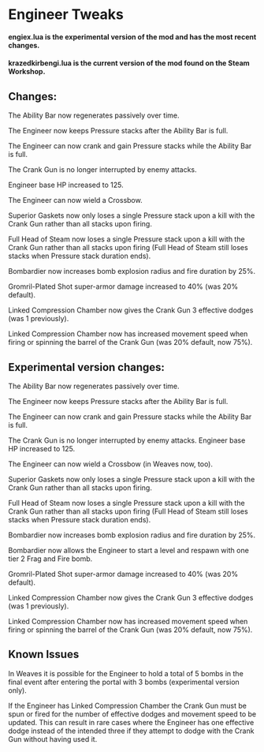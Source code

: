 # Engineer Tweaks

#### engiex.lua is the experimental version of the mod and has the most recent changes.

#### krazedkirbengi.lua is the current version of the mod found on the Steam Workshop.

## Changes:
The Ability Bar now regenerates passively over time.

The Engineer now keeps Pressure stacks after the Ability Bar is full.

The Engineer can now crank and gain Pressure stacks while the Ability Bar is full.

The Crank Gun is no longer interrupted by enemy attacks.

Engineer base HP increased to 125.

The Engineer can now wield a Crossbow.

Superior Gaskets now only loses a single Pressure stack upon a kill with the Crank Gun rather than all stacks upon firing.

Full Head of Steam now loses a single Pressure stack upon a kill with the Crank Gun rather than all stacks upon firing (Full Head of Steam still loses stacks when Pressure stack duration ends).

Bombardier now increases bomb explosion radius and fire duration by 25%.

Gromril-Plated Shot super-armor damage increased to 40% (was 20% default).

Linked Compression Chamber now gives the Crank Gun 3 effective dodges (was 1 previously).

Linked Compression Chamber now has increased movement speed when firing or spinning the barrel of the Crank Gun (was 20% default, now 75%).

## Experimental version changes:

The Ability Bar now regenerates passively over time.

The Engineer now keeps Pressure stacks after the Ability Bar is full.

The Engineer can now crank and gain Pressure stacks while the Ability Bar is full.

The Crank Gun is no longer interrupted by enemy attacks.
Engineer base HP increased to 125.

The Engineer can now wield a Crossbow (in Weaves now, too).

Superior Gaskets now only loses a single Pressure stack upon a kill with the Crank Gun rather than all stacks upon firing.

Full Head of Steam now loses a single Pressure stack upon a kill with the Crank Gun rather than all stacks upon firing (Full Head of Steam still loses stacks when Pressure stack duration ends).

Bombardier now increases bomb explosion radius and fire duration by 25%.

Bombardier now allows the Engineer to start a level and respawn with one tier 2 Frag and Fire bomb.

Gromril-Plated Shot super-armor damage increased to 40% (was 20% default).

Linked Compression Chamber now gives the Crank Gun 3 effective dodges (was 1 previously).

Linked Compression Chamber now has increased movement speed when firing or spinning the barrel of the Crank Gun (was 20% default, now 75%).

## Known Issues

In Weaves it is possible for the Engineer to hold a total of 5 bombs in the final event after entering the portal with 3 bombs (experimental version only).

If the Engineer has Linked Compression Chamber the Crank Gun must be spun or fired for the number of effective dodges and movement speed to be updated. This can result in rare cases where the Engineer has one effective dodge instead of the intended three if they attempt to dodge with the Crank Gun without having used it.

